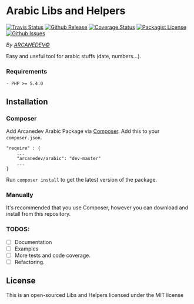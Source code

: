 Arabic Libs and Helpers
==============
[![Travis Status](http://img.shields.io/travis/ARCANEDEV/Arabic.svg?style=flat-square)](https://travis-ci.org/ARCANEDEV/Arabic)
[![Github Release](http://img.shields.io/github/release/ARCANEDEV/Arabic.svg?style=flat-square)](https://github.com/ARCANEDEV/Arabic/releases)
[![Coverage Status](http://img.shields.io/coveralls/ARCANEDEV/Arabic.svg?style=flat-square)](https://coveralls.io/r/ARCANEDEV/Arabic?branch=master)
[![Packagist License](http://img.shields.io/packagist/l/arcanedev/arabic.svg?style=flat-square)](https://github.com/ARCANEDEV/Arabic/blob/master/LICENSE)
[![Github Issues](http://img.shields.io/github/issues/ARCANEDEV/Arabic.svg?style=flat-square)](https://github.com/ARCANEDEV/Arabic/issues)

*By [ARCANEDEV&copy;](http://www.arcanedev.net/)*

Easy and useful tool for arabic stuffs (date, numbers...).

### Requirements
    
    - PHP >= 5.4.0
    
## Installation

### Composer
Add Arcanedev Arabic Package via [Composer](http://getcomposer.org/). Add this to your `composer.json`.

    "require" : {
        ...
        "arcanedev/arabic": "dev-master"
        ...
    }

Run `composer install` to get the latest version of the package.

### Manually
It's recommended that you use Composer, however you can download and install from this repository.


### TODOS:

  - [ ] Documentation
  - [ ] Examples
  - [ ] More tests and code coverage.
  - [ ] Refactoring.

## License

This is an open-sourced Libs and Helpers licensed under the MIT license
